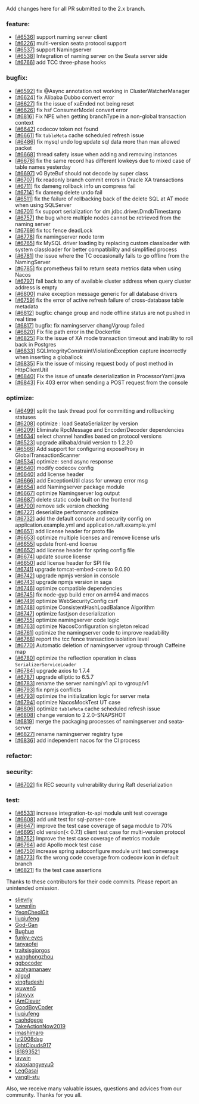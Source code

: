 Add changes here for all PR submitted to the 2.x branch.

<!-- Please add the `changes` to the following location(feature/bugfix/optimize/test) based on the type of PR -->

### feature:
- [[#6536](https://github.com/apache/incubator-seata/pull/6536)] support naming server client
- [[#6226](https://github.com/apache/incubator-seata/pull/6226)] multi-version seata protocol support
- [[#6537](https://github.com/apache/incubator-seata/pull/6537)] support Namingserver
- [[#6538](https://github.com/apache/incubator-seata/pull/6538)] Integration of naming server on the Seata server side
- [[#6766](https://github.com/apache/incubator-seata/pull/6766)] add TCC three-phase hooks

### bugfix:
- [[#6592](https://github.com/apache/incubator-seata/pull/6592)] fix @Async annotation not working in ClusterWatcherManager
- [[#6624](https://github.com/apache/incubator-seata/pull/6624)] fix Alibaba Dubbo convert error
- [[#6627](https://github.com/apache/incubator-seata/pull/6627)] fix the issue of xaEnded not being reset
- [[#6626](https://github.com/apache/incubator-seata/pull/6626)] fix hsf ConsumerModel convert error
- [[#6816](https://github.com/apache/incubator-seata/pull/6816)] Fix NPE when getting branchType in a non-global transaction context
- [[#6642](https://github.com/apache/incubator-seata/pull/6642)] codecov token not found
- [[#6661](https://github.com/apache/incubator-seata/pull/6661)] fix `tableMeta` cache scheduled refresh issue
- [[#6486](https://github.com/apache/incubator-seata/pull/6486)] fix mysql undo log update sql data more than max allowed packet
- [[#6668](https://github.com/apache/incubator-seata/pull/6668)] thread safety issue when adding and removing instances
- [[#6678](https://github.com/apache/incubator-seata/pull/6678)] fix the same record has different lowkeys due to mixed case of table names yesterday
- [[#6697](https://github.com/apache/incubator-seata/pull/6697)] v0 ByteBuf should not decode by super class
- [[#6707](https://github.com/apache/incubator-seata/pull/6707)] fix readonly branch commit errors in Oracle XA transactions
- [[#6711](https://github.com/apache/incubator-seata/pull/6711)] fix dameng rollback info un compress fail
- [[#6714](https://github.com/apache/incubator-seata/pull/6714)] fix dameng delete undo fail
- [[#6511](https://github.com/apache/incubator-seata/pull/6511)] fix the failure of rollbacking back of the delete SQL at AT mode when using SQLServer
- [[#6701](https://github.com/apache/incubator-seata/pull/6728)] fix support serialization for dm.jdbc.driver.DmdbTimestamp
- [[#6757](https://github.com/apache/incubator-seata/pull/6757)] the bug where multiple nodes cannot be retrieved from the naming server
- [[#6769](https://github.com/apache/incubator-seata/pull/6769)] fix tcc fence deadLock
- [[#6778](https://github.com/apache/incubator-seata/pull/6778)] fix namingserver node term
- [[#6765](https://github.com/apache/incubator-seata/pull/6765)] fix MySQL driver loading by replacing custom classloader with system classloader for better compatibility and simplified process
- [[#6781](https://github.com/apache/incubator-seata/pull/6781)] the issue where the TC occasionally fails to go offline from the NamingServer
- [[#6785](https://github.com/apache/incubator-seata/pull/6785)] fix prometheus fail to return seata metrics data when using Nacos
- [[#6797](https://github.com/apache/incubator-seata/pull/6797)] fall back to any of available cluster address when query cluster address is empty
- [[#6800](https://github.com/apache/incubator-seata/pull/6800)] make exception message generic for all database drivers
- [[#6759](https://github.com/apache/incubator-seata/pull/6759)] fix the error of active refresh failure of cross-database table metadata
- [[#6812](https://github.com/apache/incubator-seata/pull/6812)] bugfix: change group and node offline status are not pushed in real time
- [[#6817](https://github.com/apache/incubator-seata/pull/6817)] bugfix: fix namingserver changVgroup failed
- [[#6820](https://github.com/apache/incubator-seata/pull/6820)] Fix file path error in the Dockerfile
- [[#6825](https://github.com/apache/incubator-seata/pull/6825)] Fix the issue of XA mode transaction timeout and inability to roll back in Postgres
- [[#6833](https://github.com/apache/incubator-seata/pull/6833)] SQLIntegrityConstraintViolationException capture incorrectly when inserting a globallock
- [[#6835](https://github.com/apache/incubator-seata/pull/6835)] Fix the issue of missing request body of post method in HttpClientUtil
- [[#6840](https://github.com/apache/incubator-seata/pull/6840)] Fix the issue of unsafe deserialization in ProcessorYaml.java
- [[#6843](https://github.com/apache/incubator-seata/pull/6843)] Fix 403 error when sending a POST request from the console


### optimize:
- [[#6499](https://github.com/apache/incubator-seata/pull/6499)] split the task thread pool for committing and rollbacking statuses
- [[#6208](https://github.com/apache/incubator-seata/pull/6208)] optimize : load SeataSerializer by version
- [[#6209](https://github.com/apache/incubator-seata/pull/6209)] Eliminate RpcMessage and Encoder/Decoder dependencies
- [[#6634](https://github.com/apache/incubator-seata/pull/6634)] select channel handles based on protocol versions
- [[#6523](https://github.com/apache/incubator-seata/pull/6523)] upgrade alibaba/druid version to 1.2.20
- [[#6566](https://github.com/apache/incubator-seata/pull/6566)] Add support for configuring exposeProxy in GlobalTransactionScanner
- [[#6534](https://github.com/apache/incubator-seata/pull/6534)] optimize: send async response
- [[#6640](https://github.com/apache/incubator-seata/pull/6640)] modify codecov config
- [[#6640](https://github.com/apache/incubator-seata/pull/6648)] add license header
- [[#6666](https://github.com/apache/incubator-seata/pull/6666)] add ExceptionUtil class for unwarp error msg
- [[#6654](https://github.com/apache/incubator-seata/pull/6654)] add Namingserver package module
- [[#6667](https://github.com/apache/incubator-seata/pull/6667)] optimize Namingserver log output
- [[#6687](https://github.com/apache/incubator-seata/pull/6687)] delete static code built on the frontend
- [[#6700](https://github.com/apache/incubator-seata/pull/6700)] remove sdk version checking
- [[#6727](https://github.com/apache/incubator-seata/pull/6727)] deserialize performance optimize
- [[#6732](https://github.com/apache/incubator-seata/pull/6732)] add the default console and security config on application.example.yml and application.raft.example.yml
- [[#6651](https://github.com/apache/incubator-seata/pull/6651)] add license header for proto file
- [[#6653](https://github.com/apache/incubator-seata/pull/6653)] optimize multiple licenses and remove license urls
- [[#6655](https://github.com/apache/incubator-seata/pull/6655)] update front-end license
- [[#6652](https://github.com/apache/incubator-seata/pull/6673)] add license header for spring config file
- [[#6674](https://github.com/apache/incubator-seata/pull/6674)] update source license
- [[#6650](https://github.com/apache/incubator-seata/pull/6650)] add license header for SPI file
- [[#6741](https://github.com/apache/incubator-seata/pull/6741)] upgrade tomcat-embed-core to 9.0.90
- [[#6742](https://github.com/apache/incubator-seata/pull/6742)] upgrade npmjs version in console
- [[#6743](https://github.com/apache/incubator-seata/pull/6743)] upgrade npmjs version in saga
- [[#6746](https://github.com/apache/incubator-seata/pull/6746)] optimize compatible dependencies
- [[#6745](https://github.com/apache/incubator-seata/pull/6745)] fix node-gyp build error on arm64 and macos
- [[#6749](https://github.com/apache/incubator-seata/pull/6749)] optimize WebSecurityConfig csrf
- [[#6748](https://github.com/apache/incubator-seata/pull/6748)] optimize ConsistentHashLoadBalance Algorithm
- [[#6747](https://github.com/apache/incubator-seata/pull/6747)] optimize fastjson deserialization
- [[#6755](https://github.com/apache/incubator-seata/pull/6755)] optimize namingserver code logic
- [[#6763](https://github.com/apache/incubator-seata/pull/6763)] optimize NacosConfiguration singleton reload
- [[#6761](https://github.com/apache/incubator-seata/pull/6761)] optimize the namingserver code to improve readability
- [[#6768](https://github.com/apache/incubator-seata/pull/6768)] report the tcc fence transaction isolation level
- [[#6770](https://github.com/apache/incubator-seata/pull/6770)] Automatic deletion of namingserver vgroup through Caffeine map
- [[#6780](https://github.com/apache/incubator-seata/pull/6780)] optimize the reflection operation in class `SerializerServiceLoader`
- [[#6784](https://github.com/apache/incubator-seata/pull/6784)] upgrade axios to 1.7.4
- [[#6787](https://github.com/apache/incubator-seata/pull/6787)] upgrade elliptic to 6.5.7
- [[#6783](https://github.com/apache/incubator-seata/pull/6783)] rename the server naming/v1 api to vgroup/v1
- [[#6793](https://github.com/apache/incubator-seata/pull/6793)] fix npmjs conflicts
- [[#6793](https://github.com/apache/incubator-seata/pull/6795)] optimize the initialization logic for server meta
- [[#6794](https://github.com/apache/incubator-seata/pull/6794)] optimize NacosMockTest UT case
- [[#6806](https://github.com/apache/incubator-seata/pull/6806)] optimize `tableMeta` cache scheduled refresh issue
- [[#6808](https://github.com/apache/incubator-seata/pull/6808)] change version to 2.2.0-SNAPSHOT
- [[#6819](https://github.com/apache/incubator-seata/pull/6819)] merge the packaging processes of namingserver and seata-server
- [[#6827](https://github.com/apache/incubator-seata/pull/6827)] rename namingserver registry type
- [[#6836](https://github.com/apache/incubator-seata/pull/6836)] add independent nacos for the CI process


### refactor:

### security:
- [[#6702](https://github.com/apache/incubator-seata/pull/6702)]  fix REC security vulnerability during Raft deserialization

### test:
- [[#6533](https://github.com/apache/incubator-seata/pull/6533)] increase integration-tx-api module unit test coverage
- [[#6608](https://github.com/apache/incubator-seata/pull/6608)] add unit test for sql-parser-core
- [[#6647](https://github.com/apache/incubator-seata/pull/6647)] improve the test case coverage of saga module to 70%
- [[#6695](https://github.com/apache/incubator-seata/pull/6695)] old version(< 0.7.1) client test case for multi-version protocol
- [[#6752](https://github.com/apache/incubator-seata/pull/6752)] Improve the test case coverage of metrics module
- [[#6764](https://github.com/apache/incubator-seata/pull/6764)] add Apollo mock test case
- [[#6750](https://github.com/apache/incubator-seata/pull/6750)] increase spring autoconfigure module unit test converage
- [[#6773](https://github.com/apache/incubator-seata/pull/6773)] fix the wrong code coverage from codecov icon in default branch
- [[#6821](https://github.com/apache/incubator-seata/pull/6821)] fix the test case assertions


Thanks to these contributors for their code commits. Please report an unintended omission.

<!-- Please make sure your Github ID is in the list below -->
- [slievrly](https://github.com/slievrly)
- [tuwenlin](https://github.com/tuwenlin)
- [YeonCheolGit](https://github.com/YeonCheolGit)
- [liuqiufeng](https://github.com/liuqiufeng)
- [God-Gan](https://github.com/God-Gan)
- [Bughue](https://github.com/Bughue)
- [funky-eyes](https://github.com/funky-eyes)
- [tanyaofei](https://github.com/tanyaofei)
- [traitsisgiorgos](https://github.com/traitsisgiorgos)
- [wanghongzhou](https://github.com/wanghongzhou)
- [ggbocoder](https://github.com/ggbocoder)
- [azatyamanaev](https://github.com/azatyamanaev)
- [xjlgod](https://github.com/xjlgod)
- [xingfudeshi](https://github.com/xingfudeshi)
- [wuwen5](https://github.com/wuwen5)
- [jsbxyyx](https://github.com/jsbxyyx)
- [iAmClever](https://github.com/iAmClever)
- [GoodBoyCoder](https://github.com/GoodBoyCoder)
- [liuqiufeng](https://github.com/liuqiufeng)
- [caohdgege](https://github.com/caohdgege)
- [TakeActionNow2019](https://github.com/TakeActionNow2019)
- [imashimaro](https://github.com/hmj776521114)
- [lyl2008dsg](https://github.com/lyl2008dsg)
- [lightClouds917](https://github.com/lightClouds917)
- [l81893521](https://github.com/l81893521)
- [laywin](https://github.com/laywin)
- [xiaoxiangyeyu0](https://github.com/xiaoxiangyeyu0)
- [LegGasai](https://github.com/LegGasai)
- [yangli-stu](https://github.com/yangli-stu)


Also, we receive many valuable issues, questions and advices from our community. Thanks for you all.

